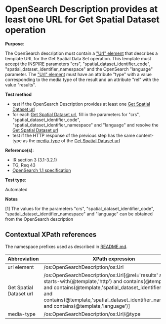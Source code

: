 # OpenSearch Description provides at least one URL for Get Spatial Dataset operation

**Purpose**: 

The OpenSearch description must contain a ["Url" element](#urlelement) that describes a template URL for the Get Spatial Data Set operation. This template must accept the INSPIRE parameters "crs", "spatial_dataset_identifier_code", "spatial_dataset_identifier_namespace" and the OpenSearch "language" parameter. The ["Url" element](#urlelement) must have an attribute "type" with a value corresponding to the media type of the result and an attribute "rel" with the value "results".

**Test method**

* test if the OpenSearch Description provides at least one [Get Spatial Dataset url](#getspatialdataseturl) 
* for each [Get Spatial Dataset url](#getspatialdataseturl), fill in the parameters for "crs", "spatial_dataset_identifier_code", "spatial_dataset_identifier_namespace" and "language" and resolve the [Get Spatial Dataset url](#getspatialdataseturl) 
* test if the HTTP response of the previous step has the same content-type as the [media-type](#mediatype) of the [Get Spatial Dataset url](#getspatialdataseturl)

**Reference(s)**: 

* IR section 3 (3.1-3.2.1)
* TG, Req 43
* [OpenSearch 1.1 specification](http://www.opensearch.org/Specifications/OpenSearch/1.1)

**Test type**: 

Automated

**Notes**

[1] The values for the parameters "crs", "spatial_dataset_identifier_code", "spatial_dataset_identifier_namespace" and "language" can be obtained from the OpenSearch description

## Contextual XPath references

The namespace prefixes used as described in [README.md](README.md#namespaces).

Abbreviation                                               |  XPath expression
---------------------------------------------------------- | -------------------------------------------------------------------------
url element <a name="urlelement"></a> | /os:OpenSearchDescription/os:Url
Get Spatial Dataset url <a name="getspatialdataseturl"></a> | /os:OpenSearchDescription/os:Url[@rel='results' and starts-with(@template,'http') and contains(@template,'crs') and contains(@template,'spatial_dataset_identifier_code') and contains(@template,'spatial_dataset_identifier_namespace') and contains(@template,'language')]
media-type <a name="mediatype"></a> | /os:OpenSearchDescription/os:Url/@type